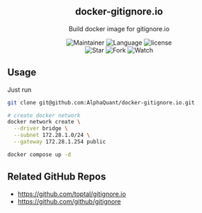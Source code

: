 <div align="center">
<h2 align="center"> docker-gitignore.io </h2>
<p align="center">
Build docker image for gitignore.io
</p>
<p align="center">
  <img src="https://img.shields.io/badge/Maintainer-cyril@liaosirui.com-blue.svg"alt="Maintainer">
  <img src="https://img.shields.io/badge/Language-Dockerfile-green.svg" alt="Language">
  <img src="https://img.shields.io/badge/license-Apache2-blue.svg?style=flat" alt="license">
  <br />
  <img src="https://img.shields.io/github/stars/AlphaQuant/docker-gitignore.io.svg?style=social&label=Star" alt="Star">
  <img src="https://img.shields.io/github/forks/AlphaQuant/docker-gitignore.io.svg?style=social&label=Fork" alt="Fork">
  <img src="https://img.shields.io/github/forks/AlphaQuant/docker-gitignore.io.svg?style=social&label=Watch" alt="Watch">
</p>
</div>

## Usage

Just run

```bash
git clone git@github.com:AlphaQuant/docker-gitignore.io.git

# create docker network
docker network create \
  --driver bridge \
  --subnet 172.28.1.0/24 \
  --gateway 172.28.1.254 public

docker compose up -d
```

## Related GitHub Repos

- <https://github.com/toptal/gitignore.io>
- <https://github.com/github/gitignore>
